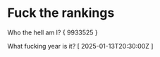 # Fuck the rankings

Who the hell am I?
{ 9933525 }

What fucking year is it?
[ 2025-01-13T20:30:00Z ]
